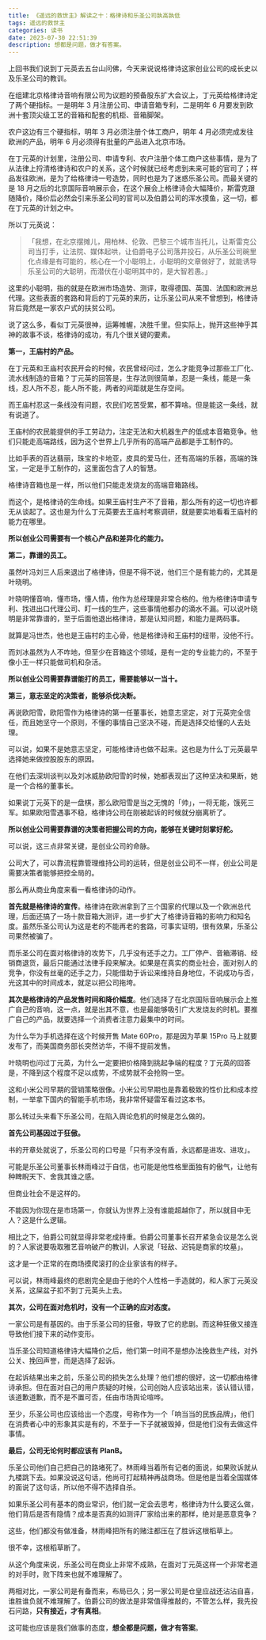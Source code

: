 ```yaml
---
title: 《遥远的救世主》解读之十：格律诗和乐圣公司孰高孰低
tags: 遥远的救世主
categories: 读书
date: 2023-07-30 22:51:39
description: 想都是问题，做才有答案。
---
```


上回书我们说到丁元英去五台山问佛，今天来说说格律诗这家创业公司的成长史以及乐圣公司的教训。

在组建北京格律诗音响有限公司为议题的预备股东扩大会议上，丁元英给格律诗定了两个硬指标。一是明年 3 月注册公司、申请音箱专利，二是明年 6 月要发到欧洲十套顶尖级工艺的音箱和配套的机柜、音箱脚架。

农户这边有三个硬指标，明年 3 月必须注册个体工商户，明年 4 月必须完成发往欧洲的产品，明年 6 月必须得有批量的产品进入北京市场。

在丁元英的计划里，注册公司、申请专利、农户注册个体工商户这些事情，是为了从法律上捋清格律诗和农户的关系，这个时候就已经考虑到未来可能的官司了；样品发往欧洲，是为了给格律诗一号造势，同时也是为了迷惑乐圣公司。而最关键的是 18 月之后的北京国际音响展示会，在这个展会上格律诗会大幅降价，斯雷克跟随降价，降价后必然会引来乐圣公司的官司以及伯爵公司的浑水摸鱼，这一切，都在丁元英的计划之中。

所以丁元英说：

> 「我想，在北京摆摊儿，用柏林、伦敦、巴黎三个城市当托儿，让斯雷克公司当打手，让法院、媒体起哄，让伯爵电子公司落井投石，从乐圣公司碗里化点缘是有可能的，核心在一个小聪明上，小聪明的文章做好了，就能诱导乐圣公司的大聪明，而潜伏在小聪明其中的，是大智若愚。」

这里的小聪明，指的就是在欧洲市场造势、测评，取得德国、英国、法国和欧洲总代理。这些表面的套路和背后的丁元英的来历，让乐圣公司从来不曾想到，格律诗背后竟然是一家农户式的扶贫公司。

说了这么多，看似丁元英很神，运筹帷幄，决胜千里。但实际上，抛开这些神乎其神的故事不谈，格律诗的成功，有几个很关键的要素。

**第一，王庙村的产品。**

在丁元英和王庙村农民开会的时候，农民曾经问过，怎么才能竞争过那些工厂化、流水线制造的音箱？丁元英的回答是，生存法则很简单，忍是一条线，能是一条线，忍人所不忍，能人所不能，两者的间距就是生存空间。

而王庙村忍这一条线没有问题，农民们吃苦受累，都不算啥。但是能这一条线，就有说道了。

王庙村的农民能提供的手工劳动力，注定无法和大机器生产的低成本音箱竞争。他们只能走高端路线，因为这个世界上几乎所有的高端产品都是手工制作的。

比如手表的百达翡丽，珠宝的卡地亚，皮具的爱马仕，还有高端的乐器，高端的珠宝，一定是手工制作的，这里面包含了人的智慧。

格律诗音箱也是一样，所以他们只能走发烧友的高端音箱路线。

而这个，是格律诗的生命线。如果王庙村生产不了音箱，那么所有的这一切也许都无从谈起了。这也是为什么丁元英要去王庙村考察调研，就是要实地看看王庙村的能力在哪里。

**所以创业公司需要有一个核心产品和差异化的能力。**

**第二，靠谱的员工。**

虽然叶冯刘三人后来退出了格律诗，但是不得不说，他们三个是有能力的，尤其是叶晓明。

叶晓明懂音响，懂市场，懂人情，他作为总经理是非常合格的。他为格律诗申请专利、找进出口代理公司、盯一线的生产，这些事情他都办的滴水不漏。可以说叶晓明是非常靠谱的，至于后面他退出格律诗，那是认知问题，和能力是两码事。

就算是冯世杰，他也是王庙村的主心骨，他是格律诗和王庙村的纽带，没他不行。

而刘冰虽然为人不咋地，但至少在音箱这个领域，是有一定的专业能力的，不至于像小王一样只能做司机和杂活。

**所以创业公司需要靠谱能打的员工，需要能够以一当十。**

**第三，意志坚定的决策者，能够杀伐决断。**

再说欧阳雪，欧阳雪作为格律诗的第一任董事长，她意志坚定，对丁元英完全信任，而且她坚守一个原则，不懂的事情自己坚决不碰，而是选择交给懂的人去处理。

可以说，如果不是她意志坚定，可能格律诗也做不起来。这也是为什么丁元英最早选择她来做控股股东的原因。

在他们去深圳谈判以及刘冰威胁欧阳雪的时候，她都表现出了这种坚决和果断，她是一个合格的董事长。

如果说丁元英下的是一盘棋，那么欧阳雪是当之无愧的「帅」，一将无能，饿死三军。如果欧阳雪遇事不稳，格律诗公司在刚被起诉的时候就分崩离析了。

**所以创业公司需要靠谱的决策者把握公司的方向，能够在关键时刻掌好舵。**

可以说，这三点非常关键，是创业公司的命脉。

公司大了，可以靠流程靠管理维持公司的运转，但是创业公司不一样，创业公司是需要决策者能够把控全局的。

那么再从商业角度来看一看格律诗的动作。

**首先就是格律诗的宣传**。格律诗在欧洲拿到了三个国家的代理以及一个欧洲总代理，后面还搞了一场十款音箱大测评，进一步扩大了格律诗音箱的影响力和知名度。虽然乐圣公司认为这是老的不能再老的套路，可事实证明，很有效果，乐圣公司果然被骗了。

而乐圣公司在面对格律诗的攻势下，几乎没有还手之力。工厂停产、音箱滞销、经销商退货，最后只能通过法律手段来解决。如果是在真实的商业社会，面对别人的竞争，你没有丝毫的还手之力，只能借助于诉讼来维持自身地位，不说成功与否，光这其中的时间成本，就足以把公司拖垮。

**其次是格律诗的产品发售时间和降价幅度**。他们选择了在北京国际音响展示会上推广自己的音响，这一点，就是出其不意，也是最能够吸引广大发烧友的时机。要推广自己的产品，就要选择一个消费者注意力最集中的时间。

为什么华为手机选择在这个时候开售 Mate 60Pro，那是因为苹果 15Pro 马上就要发布了，而美国商务部长突然访华，不得不提前发售。

叶晓明也问过丁元英，为什么一定要把价格降到挑起争端的程度？丁元英的回答是，不降到这个程度不足以成势，不成势就不会抢购一空。

这和小米公司早期的营销策略很像。小米公司早期也是靠着极致的性价比和成本控制，一举拿下国内的智能手机市场，我非常怀疑雷军看过这本书。

那么转过头来看下乐圣公司，在陷入舆论危机的时候是怎么做的。

**首先公司基因过于狂傲。**

书的开章处就说了，乐圣公司的口号是「只有矛没有盾，永远都是进攻、进攻」。

可能是乐圣公司董事长林雨峰过于自信，也可能是他性格里面独有的傲气，让他有种睥睨天下、舍我其谁之感。

但商业社会不是这样的。

不能因为你现在是市场第一，你就认为世界上没有谁能超越你了，所以就目中无人？这是什么逻辑。

相比之下，伯爵公司就显得非常老成持重。伯爵公司董事长召开紧急会议是怎么说的？人家说要吸取雅艺音响破产的教训，人家说「轻敌、迟钝是商家的坟墓」。

这才是一个正常的在商场摸爬滚打的企业家该有的样子。

可以说，林雨峰最终的悲剧完全是由于他的个人性格一手造就的，和人家丁元英没关系，这屎盆子扣不到丁元英头上去。

**其次，公司在面对危机时，没有一个正确的应对态度。**

一家公司是有基因的。由于乐圣公司的狂傲，导致了它的悲剧。而这种狂傲又接连导致他们接下来的动作变形。

当乐圣公司知道格律诗大幅降价之后，他们第一时间不是想办法挽救生产线，对外公关、挽回声誉，而是选择了起诉。

在起诉结果出来之前，乐圣公司的损失怎么处理？他们想的很好，这一切都由格律诗承担。但在面对自己的用户质疑的时候，公司创始人应该站出来，该认错认错，该道歉道歉，而不是不置可否，任由市场舆论喧哗。

至少，乐圣公司也应该给出一个态度，号称作为一个「响当当的民族品牌」，他们在消费者心中的形象其实是有的，不至于一下子就被毁掉，但是他们没有去做这件事情。

**最后，公司无论何时都应该有 PlanB。**

乐圣公司他们自己把自己的路堵死了。林雨峰当着所有记者的面说，如果败诉就从九楼跳下去。如果没说这句话，他尚可打起精神再战商场。但是他是当着全国媒体的面说了这句话，所以他不得不选择自杀。

如果乐圣公司有基本的商业常识，他们就一定会去思考，格律诗为什么要这么做，他们背后是否有隐情？成本是否真的如测评厂家给出来的那样，绝对是恶意竞争？

这些，他们都没有做准备，林雨峰把所有的赌注都压在了胜诉这根稻草上。

很不幸，这根稻草断了。

从这个角度来说，乐圣公司在商业上非常不成熟，在面对丁元英这样一个非常老道的对手时，败下阵来也就不难理解了。

两相对比，一家公司是有备而来，布局已久；另一家公司是仓皇应战还沾沾自喜，谁胜谁负就不难理解了。伯爵公司的做法是非常值得推敲的，不管怎么样，我先投石问路，**只有接近，才有真相**。

这可能也应该是我们做事的态度，**想全都是问题，做才有答案**。
